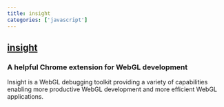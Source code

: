 ```yaml
---
title: insight
categories: ['javascript']
---
```

## [insight](https://github.com/3Dparallax/insight)

### A helpful Chrome extension for WebGL development


Insight is a WebGL debugging toolkit providing a variety of capabilities enabling more productive WebGL development and more efficient WebGL applications.

